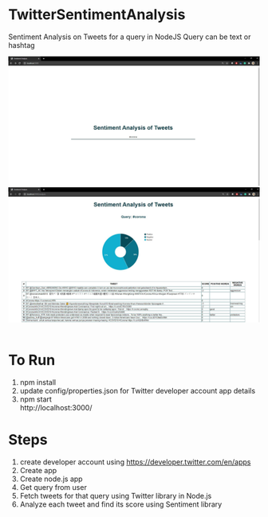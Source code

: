 # TwitterSentimentAnalysis
Sentiment Analysis on Tweets for a query in NodeJS
Query can be text or hashtag

![Image](screenshots/1.JPG)<br>
![Image](screenshots/2.JPG)
<br><br>
# To Run
1. npm install
2. update config/properties.json for Twitter developer account app details
3. npm start
<br>http://localhost:3000/

# Steps
1. create developer account using https://developer.twitter.com/en/apps
2. Create app
3. Create node.js app
4. Get query from user
5. Fetch tweets for that query using Twitter library in Node.js
6. Analyze each tweet and find its score using Sentiment library

